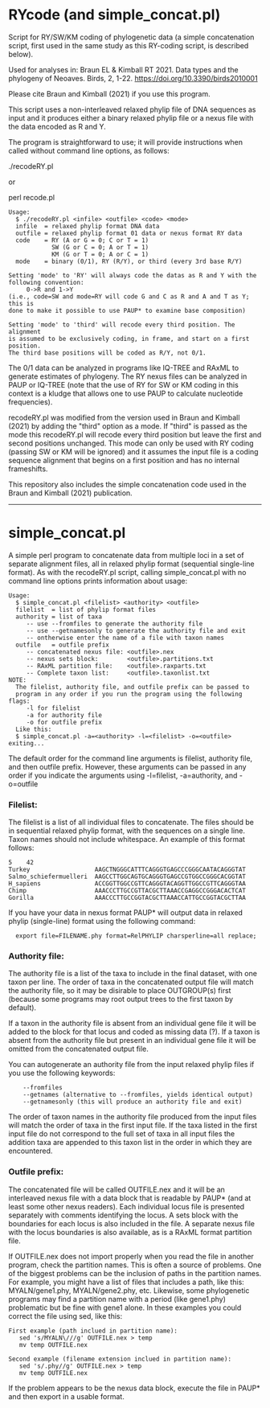 # RYcode (and simple_concat.pl)
Script for RY/SW/KM coding of phylogenetic data (a simple concatenation script, first
used in the same study as this RY-coding script, is described below).

Used for analyses in:
Braun EL & Kimball RT 2021. Data types and the phylogeny of Neoaves. Birds, 2, 1-22. 
https://doi.org/10.3390/birds2010001

Please cite Braun and Kimball (2021) if you use this program.

This script uses a non-interleaved relaxed phylip file of DNA sequences as input and
it produces either a binary relaxed phylip file or a nexus file with the data encoded
as R and Y.

The program is straightforward to use; it will provide instructions when called without
command line options, as follows:

./recodeRY.pl 

or

perl recode.pl

```
Usage:
  $ ./recodeRY.pl <infile> <outfile> <code> <mode>
  infile  = relaxed phylip format DNA data
  outfile = relaxed phylip format 01 data or nexus format RY data
  code    = RY (A or G = 0; C or T = 1)
            SW (G or C = 0; A or T = 1)
            KM (G or T = 0; A or C = 1)
  mode    = binary (0/1), RY (R/Y), or third (every 3rd base R/Y)

Setting 'mode' to 'RY' will always code the datas as R and Y with the
following convention:
     0->R and 1->Y
(i.e., code=SW and mode=RY will code G and C as R and A and T as Y; this is
done to make it possible to use PAUP* to examine base composition)

Setting 'mode' to 'third' will recode every third position. The alignment
is assumed to be exclusively coding, in frame, and start on a first position.
The third base positions will be coded as R/Y, not 0/1.
```

The 0/1 data can be analyzed in programs like IQ-TREE and RAxML to generate estimates
of phylogeny. The RY nexus files can be analyzed in PAUP or IQ-TREE (note that the 
use of RY for SW or KM coding in this context is a kludge that allows one to use PAUP 
to calculate nucleotide frequencies).

recodeRY.pl was modified from the version used in Braun and Kimball (2021) by adding
the "third" option as a mode. If "third" is passed as the mode this recodeRY.pl will
recode every third position but leave the first and second positions unchanged. This
mode can only be used with RY coding (passing SW or KM will be ignored) and it assumes
the input file is a coding sequence alignment that begins on a first position and has
no internal frameshifts.

This repository also includes the simple concatenation code used in the Braun and
Kimball (2021) publication.

--------------------------------------------------------------------------------
# simple_concat.pl

A simple perl program to concatenate data from multiple loci in a set of separate
alignment files, all in relaxed phylip format (sequential single-line format). As
with the recodeRY.pl script, calling simple_concat.pl with no command line options
prints information about usage:

```
Usage:
  $ simple_concat.pl <filelist> <authority> <outfile>
  filelist  = list of phylip format files
  authority = list of taxa
     -- use --fromfiles to generate the authority file
     -- use --getnamesonly to generate the authority file and exit
     -- ontherwise enter the name of a file with taxon names
  outfile   = outfile prefix
     -- concatenated nexus file: <outfile>.nex
     -- nexus sets block:        <outfile>.partitions.txt
     -- RAxML partition file:    <outfile>.raxparts.txt
     -- Complete taxon list:     <outfile>.taxonlist.txt
NOTE:
  The filelist, authority file, and outfile prefix can be passed to
  program in any order if you run the program using the following flags:
     -l for filelist
     -a for authority file
     -o for outfile prefix
  Like this:
  $ simple_concat.pl -a=<authority> -l=<filelist> -o=<outfile>
exiting...
```

The default order for the command line arguments is filelist, authority file, and then 
outfile prefix. However, these arguments can be passed in any order if you indicate the 
arguments using -l=filelist, -a=authority, and -o=outfile

### Filelist:

The filelist is a list of all individual files to concatenate. The files should be in
sequential relaxed phylip format, with the sequences on a single line. Taxon names should
not include whitespace. An example of this format follows:

```
5    42
Turkey                  AAGCTNGGGCATTTCAGGGTGAGCCCGGGCAATACAGGGTAT
Salmo_schiefermuelleri  AAGCCTTGGCAGTGCAGGGTGAGCCGTGGCCGGGCACGGTAT
H_sapiens               ACCGGTTGGCCGTTCAGGGTACAGGTTGGCCGTTCAGGGTAA
Chimp                   AAACCCTTGCCGTTACGCTTAAACCGAGGCCGGGACACTCAT
Gorilla                 AAACCCTTGCCGGTACGCTTAAACCATTGCCGGTACGCTTAA
```

If you have your data in nexus format PAUP* will output data in relaxed phylip (single-line)
format using the following command:

```
  export file=FILENAME.phy format=RelPHYLIP charsperline=all replace;
```

### Authority file:

The authority file is a list of the taxa to include in the final dataset, with one
taxon per line. The order of taxa in the concatenated output file will match the authority
file, so it may be disirable to place OUTGROUP(s) first (because some programs may root
output trees to the first taxon by default).

If a taxon in the authority file is absent from an individual gene file it will be added 
to the block for that locus and coded as missing data (?). If a taxon is absent from the 
authority file but present in an individual gene file it will be omitted from the concatenated 
output file.

You can autogenerate an authority file from the input relaxed phylip files if you use the
following keywords:
```
    --fromfiles
    --getnames (alternative to --fromfiles, yields identical output)
    --getnamesonly (this will produce an authority file and exit)
```
The order of taxon names in the authority file produced from the input files will match the
order of taxa in the first input file. If the taxa listed in the first input file do not
correspond to the full set of taxa in all input files the addition taxa are appended to this
taxon list in the order in which they are encountered.

### Outfile prefix:
  
The concatenated file will be called OUTFILE.nex and it will be an interleaved nexus
file with a data block that is readable by PAUP* (and at least some other nexus readers). 
Each individual locus file is presented separately with comments identifying the locus. 
A sets block with the boundaries for each locus is also included in the file. A separate
nexus file with the locus boundaries is also available, as is a RAxML format partition
file. 
  
If OUTFILE.nex does not import properly when you read the file in another program, check the 
partition names. This is often a source of problems. One of the biggest problems can be the
inclusion of paths in the partition names. For example, you might have a list of files that 
includes a path, like this: MYALN/gene1.phy, MYALN/gene2.phy, etc. Likewise,  some phylogenetic 
programs may find a partition name with a period (like gene1.phy) problematic but be fine with 
gene1 alone. In these examples you could correct the file using sed, like this:
```
First example (path inclued in partition name):
   sed 's/MYALN\///g' OUTFILE.nex > temp
   mv temp OUTFILE.nex

Second example (filename extension inclued in partition name):
   sed 's/.phy//g' OUTFILE.nex > temp
   mv temp OUTFILE.nex
```
If the problem appears to be the nexus data block, execute the file in PAUP* and then export 
in a usable format.
